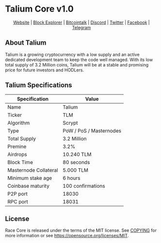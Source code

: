 # Talium Core v1.0

<p align="center">  <a href="http://talium.tech">Website</a> | <a href="http://explorer.talium.tech">Block Explorer</a> | <a href="https://bitcointalk.org/index.php?topic=3207057">Bitcointalk</a> | <a href="https://discord.gg/KzfWRP3">Discord</a> | <a href="https://twitter.com/taliumtech">Twitter</a> | <a href="https://www.facebook.com/taliumtech">Facebook</a> | <a href="https://t.me/taliumtech">Telegram</a></p>

## About Talium
  
Talium is a growing cryptocurrency with a low supply and an active dedicated development team to keep the code well managed. With its low total supply of 3.2 Million coins, Talium will be at a stable and promising price for future investors and HODLers.
  
## Talium Specifications

| Specification | Value |
| ------ | ------ |
| Name | Talium |
| Ticker | TLM |
| Algorithm | Scrypt |
| Type | PoW / PoS / Masternodes |
| Total Supply | 3.2 Million |
| Premine | 3.2% |
| Airdrops | 10.240 TLM |
| Block Time | 80 seconds |
| Masternode Collateral | 5.000 TLM |
| Minimum stake age | 6 hours |
| Coinbase maturity | 100 confirmations |
| P2P port | 18030 |
| RPC port | 18031 |

## License

Race Core is released under the terms of the MIT license. See [COPYING](COPYING) for more information or see https://opensource.org/licenses/MIT.
